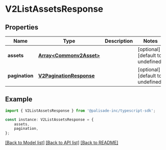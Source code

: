 # V2ListAssetsResponse


## Properties

Name | Type | Description | Notes
------------ | ------------- | ------------- | -------------
**assets** | [**Array&lt;Commonv2Asset&gt;**](Commonv2Asset.md) |  | [optional] [default to undefined]
**pagination** | [**V2PaginationResponse**](V2PaginationResponse.md) |  | [optional] [default to undefined]

## Example

```typescript
import { V2ListAssetsResponse } from '@palisade-inc/typescript-sdk';

const instance: V2ListAssetsResponse = {
    assets,
    pagination,
};
```

[[Back to Model list]](../README.md#documentation-for-models) [[Back to API list]](../README.md#documentation-for-api-endpoints) [[Back to README]](../README.md)
